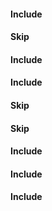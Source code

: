 #### Include
#### Skip
#### Include
#### Include
#### Skip
#### Skip
#### Include
#### Include
#### Include